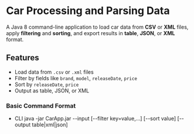 # Car Processing and Parsing Data

A Java 8 command-line application to load car data from **CSV** or **XML** files, apply **filtering** and **sorting**, and export results in **table**, **JSON**, or **XML** format.

## Features

- Load data from `.csv` or `.xml` files
- Filter by fields like `brand`, `model`, `releaseDate`, `price`
- Sort by `releaseDate`, `price`
- Output as table, JSON, or XML

### Basic Command Format
- CLI
java -jar CarApp.jar --input <file> [--filter key=value,...] [--sort value] [--output table|xml|json]
